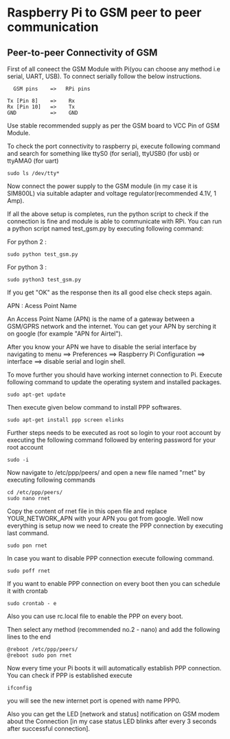 # Raspberry Pi to GSM peer to peer communication

## Peer-to-peer Connectivity of GSM

First of all coneect the GSM Module with Pi(you can choose any method i.e serial, UART, USB).  To connect serially follow the below instructions.  

	  GSM pins    =>   RPi pins

    Tx [Pin 8]    =>    Rx
    Rx [Pin 10]   =>    Tx
    GND           =>    GND
 
Use stable recommended supply as per the GSM board to VCC Pin of GSM Module.
  
To check the port connectivity to raspberry pi, execute following command and search for something like ttyS0 (for serial), ttyUSB0 (for usb) or ttyAMA0 (for uart)  

    sudo ls /dev/tty*
 
Now connect the power supply to the GSM module (in my case it is SIM800L) via suitable adapter and voltage regulator(recommended 4.1V, 1 Amp).
 
If all the above setup is completes, run the python script to check if the connection is fine and module is able to communicate with RPi. 
You can run a python script named test_gsm.py by executing following command:

For python 2 :

    sudo python test_gsm.py
    
For python 3 :

    sudo python3 test_gsm.py
    
If you get "OK" as the response then its all good else check steps again. 


APN : Acess Point Name

An Access Point Name (APN) is the name of a gateway between a GSM/GPRS network and the internet. You can get your APN by serching it on google (for example "APN for Airtel"). 

After you know your APN we have to disable the serial interface by navigating to menu ==> Preferences ==> Raspberry Pi Configuration ==> interface ==> disable serial and login shell. 

To move further you should have working internet connection to Pi. 
Execute following command to update the operating system and installed packages. 

    sudo apt-get update


Then execute given below command to install PPP softwares. 

    sudo apt-get install ppp screen elinks

Further steps needs to be executed as root so login to your root account by executing the following command followed by entering password for your root account 

    sudo -i

Now navigate to /etc/ppp/peers/ and open a new file named "rnet" by executing following commands 

    cd /etc/ppp/peers/
    sudo nano rnet

Copy the content of rnet file in this open file and replace YOUR_NETWORK_APN with your APN you got from google. 
Well now everything is setup now we need to create the PPP connection by executing last command. 

    sudo pon rnet
    
In case you want to disable PPP connection execute following command. 

    sudo poff rnet

If you want to enable PPP connection on every boot then you can schedule it with crontab

    sudo crontab - e
	
Also you can use rc.local file to enable the PPP on every boot.

Then select any method (recommended no.2 - nano) and add the following lines to the end

    @reboot /etc/ppp/peers/
    @reboot sudo pon rnet

Now every time your Pi boots it will automatically establish PPP connection. You can check if PPP is established execute

    ifconfig

you will see the new internet port is opened with name PPP0.

Also you can get the LED [network and status] notification on GSM modem about the Connection [in my case status LED blinks after every 3 seconds after successful connection].



